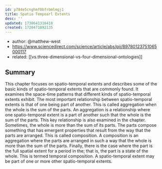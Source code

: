 ```yaml
---
id: p784e5cnghmf0bfrbmlmgj1
title: Spatio Tempoarl Extents
desc: ''
updated: 1730641316418
created: 1720471892135
---
```


- author: @matthew-west
- https://www.sciencedirect.com/science/article/abs/pii/B9780123751065000117
- related: [[vs.three-dimensional-vs-four-dimensional-ontologies]]

## Summary

This chapter focuses on spatio-temporal extents and describes some of the basic kinds of spatio-temporal extents that are commonly found. It examines the space-time patterns that different kinds of spatio-temporal extents exhibit. The most important relationship between spatio-temporal extents is that of one being part of another. This is called aggregation when the whole is the sum of the parts. An aggregation is a relationship where one spatio-temporal extent is a part of another such that the whole is the sum of the parts. This key relationship is also examined in the chapter. Sometimes, the whole is more than the sum of its parts. The parts compose something that has emergent properties that result from the way that the parts are arranged. This is called composition. A composition is an aggregation where the parts are arranged in such a way that the whole is more than the sum of the parts. Finally, there is the case where the part is the full spatial extent for a period in the; that is, the part is a state of the whole. This is termed temporal composition. A spatio-temporal extent may be part of one or more other spatio-temporal extents.